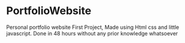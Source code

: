 # PortfolioWebsite
Personal portfolio website 
First Project, Made using Html css and little javascript.
Done in 48 hours without any prior knowledge whatsoever
